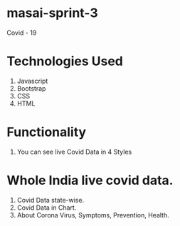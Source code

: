 # masai-sprint-3
Covid - 19

# Technologies Used
1. Javascript
2. Bootstrap
3. CSS
4. HTML


# Functionality
1. You can see live Covid Data in 4 Styles

# Whole India live covid data.

1. Covid Data state-wise.
2. Covid Data in Chart.
3. About Corona Virus, Symptoms, Prevention, Health.
